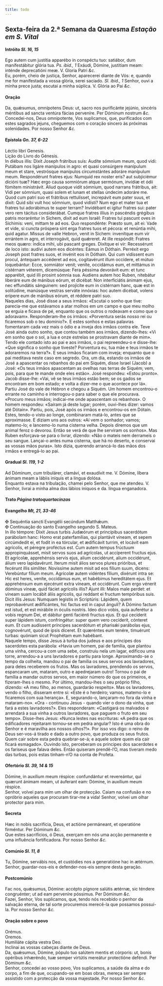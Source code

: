 ```yaml
---
title: todo
---
```

<h2 class="text-center">Sexta-feira da 2.ª Semana da Quaresma <em>Estação em S. Vital</em></h2>

<h4 class="text-center">Intróito <em>Sl. 16, 15</em></h4>
<div class="container-fluid">
<div class="row">
<div class="dropcap text-justify">
Ego autem cum justítia apparébo in conspéctu tuo: satiábor, dum manifestábitur glória tua. <em>Ps. ibid., 1</em> Exáudi, Dómine, justitiam meam: inténde deprecatióni meæ.
V. Gloria Patri <em>&c.</em>
</div>
<div class="dropcap text-justify">
Eu, porém, cheio de justiça, Senhor, aparecerei diante de Vós: e, quando me for manifestada a vossa glória, serei saciado. <em>Sl. ibid., 1</em> Senhor, ouvi a minha prece justa; escutai a minha súplica.
V. Glória ao Pai <em>&c.</em>
</div>
</div>
</div>

<h4 class="text-center">Oração</h4>
<div class="container-fluid">
<div class="row">
<div class="dropcap text-justify">
Da, quǽsumus, omnípotens Deus: ut, sacro nos purificánte jejúnio, sincéris méntibus ad sancta ventúra fácias perveníre. Per Dóminum nostrum <em>&c.</em>
</div>
<div class="dropcap text-justify">
Concedei-nos, Deus omnipotente, Vos suplicamos, que, purificados com estes sagrados jejuns, cheguemos com o coração sincero às próximas solenidades. Por nosso Senhor <em>&c.</em>
</div>
</div>
</div>

<h4 class="text-center">Epístola <em>Gn. 37, 6-22</em></h4>
<div class="container-fluid">
<div class="row">
<div class="text-justify">
Léctio libri Genesis.
</div>
<div class="text-justify">
Lição do Livro do Génesis.
</div>
<div class="dropcap text-justify">
In diébus illis: Dixit Joseph frátribus suis: Audíte sómnium meum, quod vidi: Putábam nos ligáre manípulos in agro: et quasi consúrgere manípulum meum et stare, vestrósque manípulos circumstántes adoráre manípulum meum. Respondérunt fratres ejus: Numquid rex noster eris? aut subjiciémur dicióni tuæ? Hæc ergo causa somniórum atque sermónum, invídiæ et ódii fómitem ministrávit. Aliud quoque vidit sómnium, quod narrans frátribus, ait: Vidi per sómnium, quasi solem et lunam et stellas úndecim adoráre me. Quod cum patri suo et frátribus rettulísset, increpávit eum pater suus, et dixit: Quid sibi vult hoc sómnium, quod vidísti? Num ego et mater tua et fratres tui adorábimus te super terram? Invidébant ei igitur fratres sui: pater vero rem tácitus considerábat. Cumque fratres illíus in pascéndis grégibus patris moraréntur in Sichem, dixit ad eum Israël: Fratres tui pascunt oves in Síchimis: veni, mittam te ad eos. Quo respondénte: Præsto sum, ait ei: Vade et vide, si cuncta próspera sint erga fratres tuos et pécora: et renúntia mihi, quid agatur. Missus de valle Hebron, venit in Sichem: invenítque eum vir errántem in agro, et interrogávit, quid quǽreret. At ille respóndit: Fratres meos quæro: índica mihi, ubi pascant greges. Dixítque ei vir: Recessérunt de loco isto: audívi autem eos dicéntes: Eámus in Dóthain. Perréxit ergo Joseph post fratres suos, et invénit eos in Dóthain. Qui cum vidíssent eum procul, ántequam accéderet ad eos, cogitavérunt illum occídere, et mútuo loquebántur: Ecce, somniátor venit; veníte, occidámus eum, et mittámus in cistérnam véterem, dicemúsque: Fera péssima devorávit eum: et tunc apparébit, quid illi prosint sómnia sua. Audiens autem hoc Ruben, nitebátur liberáre eum de mánibus eórum, et dicébat: Non interficiátis ánimam ejus, nec effundátis sánguinem: sed projícite eum in cistérnam hanc, quæ est in solitúdine, manúsque vestras serváte innóxias: hoc autem dicébat, volens erípere eum de mánibus eórum, et réddere patri suo.
</div>
<div class="dropcap text-justify">
Naqueles dias, José disse a seus irmãos: «Escutai o sonho que tive: parecia-me que estávamos a atar molhos em um campo e que meu molho se erguia e ficava de pé, enquanto que os outros o rodeavam e como que o adoravam». Responderam-lhe os irmãos: «Porventura serás nosso rei ou ficaremos sob o teu domínio?». E estes sonhos e estas palavras fomentaram cada vez mais o ódio e a inveja dos irmãos contra ele. Teve José ainda outro sonho, que contou também aos irmãos, dizendo-lhes: «Vi em sonho que o sol, a lua e onze estrelas se prostravam diante de mim». Tendo ele contado isto ao pai e aos irmãos, o pai repreendeu-o e disse-lhe: «Que significa o sonho que tiveste? Porventura eu, tua mãe e teus irmãos te adoraremos na terra?». E seus irmãos ficaram com inveja; enquanto que o pai meditava neste caso em segredo. Ora, um dia, estando os irmãos de José a apascentar os rebanhos do pai em Siquém, disse Israel (Jacob) a José: «Os teus irmãos apascentam as ovelhas nas terras de Siquém; vem, pois, para que te mande onde eles estão». José respondeu: «Estou pronto». Jacob disse-lhe: «Vai, vê se teus irmãos estão bem; se os gados se encontram em bom estado; e volta a dizer-me o que acontece por lá». Partiu José do vale de Hébron e chegou a Siquém. Um homem encontrou-o errante no caminho e interrogou-o para saber o que ele procurava. «Procuro meus irmãos; indicai-me onde apascentam os rebanhos». O homem respondeu: «Saíram já deste lugar; porém, ouvi-lhes dizer: vamos até Dótain». Partiu, pois, José após os irmãos e encontrou-os em Dótain. Estes, tendo-o visto ao longe, combinaram matá-lo, antes que se aproximasse. E diziam uns aos outros: «Aí vem o sonhador; vamos; matemo-lo; e lancemo-lo numa cisterna velha. Depois diremos que um animal feroz o devorou. Então se verá de que lhe serviram os sonhos». Mas Ruben esforçava-se para o livrar, dizendo: «Não o mateis nem derrameis o seu sangue. Lançai-o antes numa cisterna, que há no deserto, e conservai as vossas mãos puras». Isto dizia, querendo arrancá-lo das mãos dos irmãos e entregá-lo ao pai.
</div>
</div>
</div>

<h4 class="text-center">Gradual <em>Sl. 119, 1-2</em></h4>
<div class="container-fluid">
<div class="row">
<div class="dropcap text-justify">
Ad Dóminum, cum tribulárer, clamávi, et exaudívit me. V. Dómine, líbera ánimam meam a lábiis iníquis et a lingua dolósa.
</div>
<div class="dropcap text-justify">
Enquanto estava na tribulação, chamei pelo Senhor, que me atendeu. V. Senhor, livrai a minha alma dos lábios iníquos e da. língua enganadora.
</div>
</div>
</div>

<h4 class="text-center">Trato <em>Página tratoquartacinzas</em></h4>

<h4 class="text-center">Evangelho <em>Mt, 21, 33-46</em></h4>
<div class="container-fluid">
<div class="row">
<div class="text-justify">
<span class="text-danger">&#10016;</span> Sequéntia sancti Evangélii secúndum Matthǽum.
</div>
<div class="text-justify">
<span class="text-danger">&#10016;</span> Continuação do santo Evangelho segundo S. Mateus.
</div>
<div class="dropcap text-justify">
In illo témpore: Dixit Jesus turbis Judæórum et princípibus sacerdótum parábolam hanc: Homo erat paterfamílias, qui plantávit víneam, et sepem circúmdedit ei, et fodit in ea tórcular, et ædificávit turrim, et locávit eam agrícolis, et péregre proféctus est. Cum autem tempus frúctuum appropinquásset, misit servos suos ad agrícolas, ut accíperent fructus ejus. Et agrícolæ, apprehénsis servis ejus, alium cecidérunt, alium occidérunt, álium vero lapidavérunt. Iterum misit álios servos plures prióribus, et fecérunt illis simíliter. Novíssime autem misit ad eos fílium suum, dicens: Verebúntur fílium meum. Agrícolæ autem vidéntes fílium, dixérunt intra se: Hic est heres, veníte, occidámus eum, et habébimus hereditátem ejus. Et apprehénsum eum ejecérunt extra víneam, et occidérunt. Cum ergo vénerit dóminus víneæ, quid fáciet agrícolis illis? Ajunt illi: Malos male perdet: et víneam suam locábit áliis agrícolis, qui reddant ei fructum tempóribus suis. Dicit illis Jesus: Numquam legístis in Scriptúris: Lápidem, quem reprobavérunt ædificántes, hic factus est in caput ánguli? A Dómino factum est istud, et est mirábile in óculis nostris. Ideo dico vobis, quia auferétur a vobis regnum Dei, et dábitur genti faciénti fructus ejus. Et qui cecíderit super lápidem istum, confringétur: super quem vero cecíderit, cónteret eum. Et cum audíssent príncipes sacerdótum et pharisǽi parábolas ejus, cognovérunt, quod de ipsis díceret. Et quæréntes eum tenére, timuérunt turbas: quóniam sicut Prophétam eum habébant.
</div>
<div class="dropcap text-justify">
Naquele tempo, disse Jesus à turba dos judeus e aos príncipes dos sacerdotes esta parábola: «Havia um homem, pai de família, que plantou uma vinha, cercou-a com uma sebe, construiu nela um lagar, edificou uma torre, arrendou-a a uns lavradores e partiu para longe. Aproximando-se o tempo da colheita, mandou o pai de família os seus servos aos lavradores, para deles receberem os frutos. Mas os lavradores, prendendo os servos, espancaram um, mataram, outro e apedrejaram outro! Tornou o pai de família a mandar outros servos, em maior número do que os primeiros, e fizeram-lhes o mesmo. Por último, mandou-lhes o seu próprio filho, dizendo: «A meu filho, ao menos, guardarão respeito». Mas os lavradores, vendo o filho, disseram entre si: «Este é o herdeiro; vamos, matemo-lo e ficaremos com sua herança». E, segurando-o, lançaram-no fora da vinha e mataram-no». «Ora - continuou Jesus - quando vier o dono da vinha, que fará a estes lavradores?». Eles responderam: «Castigará os malvados e arrendará a sua vinha a outros lavradores, que paguem o fruto em seu tempo». Disse-lhes Jesus: «Nunca lestes nas escrituras: «A pedra que os edificadores rejeitaram tornou-se em pedra angular? Isto é uma obra do Senhor e é maravilha aos nossos olhos?!». Por isso vos digo: o reino de Deus ser-vos-á tirado e dado a outro povo, que produza os seus frutos. Quem cair sobre esta pedra quebrar-se-á; e aquele sobre quem ela cair ficará esmagado». Ouvindo isto, perceberam os príncipes dos sacerdotes e os fariseus que falava deles. Então quiseram prendê-l’O, mas tiveram medo das turbas, pois estas tinham-n’O na conta de Profeta.
</div>
</div>
</div>

<h4 class="text-center">Ofertório <em>Sl. 39, 14 & 15</em></h4>
<div class="container-fluid">
<div class="row">
<div class="dropcap text-justify">
Dómine, in auxílium meum réspice: confundántur et revereántur, qui quærunt ánímam meam, ut áuferant eam: Dómine, in auxílium meum réspice.
</div>
<div class="dropcap text-justify">
Senhor, volvei para mim um olhar de protecção. Caiam na confusão e no opróbrio aqueles que procuram tirar-me a vida! Senhor, volvei um olhar protector para mim.
</div>
</div>
</div>

<h4 class="text-center">Secreta</h4>
<div class="container-fluid">
<div class="row">
<div class="dropcap text-justify">
Hæc in nobis sacrifícia, Deus, et actióne permáneant, et operatióne firméntur. Per Dóminum <em>&c.</em>
</div>
<div class="dropcap text-justify">
Que estes sacrifícios, ó Deus, exerçam em nós uma acção permanente e uma influência fortificadora. Por nosso Senhor <em>&c.</em>
</div>
</div>
</div>

<h4 class="text-center">Comúnio <em>Sl. 11, 8</em></h4>
<div class="container-fluid">
<div class="row">
<div class="dropcap text-justify">
Tu, Dómine, servábis nos, et custódies nos a generatióne hac in ætérnum.
</div>
<div class="dropcap text-justify">
Senhor, guardar-nos-eis e defender-nos-eis sempre desta geração.
</div>
</div>
</div>

<h4 class="text-center">Postcomúnio</h4>
<div class="container-fluid">
<div class="row">
<div class="dropcap text-justify">
Fac nos, quǽsumus, Dómine: accépto pígnore salútis ætérnæ, sic téndere congruénter; ut ad eam perveníre póssimus. Per Dóminum <em>&c.</em>
</div>
<div class="dropcap text-justify">
Fazei, Senhor, Vos suplicamos, que, tendo nós recebido o penhor da salvação eterna, de tal sorte procuremos merecê-la que possamos possuí-la. Por nosso Senhor <em>&c.</em>
</div>
</div>
</div>

<h4 class="text-center">Oração sobre o povo</h4>
<div class="container-fluid">
<div class="row">
<div class="text-danger text-center"> Orémus.</div>
<div class="text-danger text-center"> Oremos.</div>
<div class="text-justify">
Humiliáte cápita vestra Deo.
</div>
<div class="text-justify">
Inclinai as vossas cabeças diante de Deus.
</div>
<div class="text-justify">
Da, quǽsumus, Dómine, pópulo tuo salútem mentis et córporis: ut, bonis opéribus inhæréndo, tuæ semper virtútis mereátur protectióne deféndi. Per Dóminum <em>&c.</em>
</div>
<div class="text-justify">
Senhor, concedei ao vosso povo, Vos suplicamos, a saúde da alma e do corpo, a fim de que, ocupando-se em boas obras, mereça ser sempre assistido com a protecção da vossa majestade. Por nosso Senhor <em>&c.</em>
</div>
</div>
</div>
